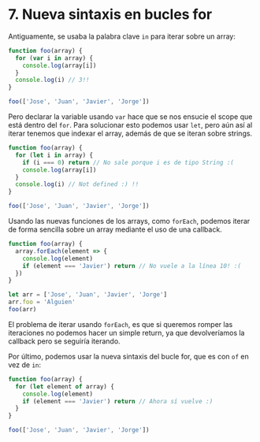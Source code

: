 # 7. Nueva sintaxis en bucles for

Antiguamente, se usaba la palabra clave `in` para iterar sobre un array:

```JavaScript
function foo(array) {
  for (var i in array) {
    console.log(array[i])
  }
  console.log(i) // 3!!
}

foo(['Jose', 'Juan', 'Javier', 'Jorge'])
```

Pero declarar la variable usando `var` hace que se nos ensucie el scope que está dentro del `for`. Para solucionar esto podemos usar `let`, pero aún así al iterar tenemos que indexar el array, además de que se iteran sobre strings.

```JavaScript
function foo(array) {
  for (let i in array) {
    if (i === 0) return // No sale porque i es de tipo String :(
    console.log(array[i])
  }
  console.log(i) // Not defined :) !!
}

foo(['Jose', 'Juan', 'Javier', 'Jorge'])
```

Usando las nuevas funciones de los arrays, como `forEach`, podemos iterar de forma sencilla sobre un array mediante el uso de una callback.

```JavaScript
function foo(array) {
  array.forEach(element => {
    console.log(element)
    if (element === 'Javier') return // No vuele a la línea 10! :(
  })
}

let arr = ['Jose', 'Juan', 'Javier', 'Jorge']
arr.foo = 'Alguien'
foo(arr)
```

El problema de iterar usando `forEach`, es que si queremos romper las iteraciones no podemos hacer un simple return, ya que devolveríamos la callback pero se seguiría iterando.

Por último, podemos usar la nueva sintaxis del bucle for, que es con `of` en vez de `in`:

```JavaScript
function foo(array) {
  for (let element of array) {
    console.log(element)
    if (element === 'Javier') return // Ahora sí vuelve :)
  }
}

foo(['Jose', 'Juan', 'Javier', 'Jorge'])
```
